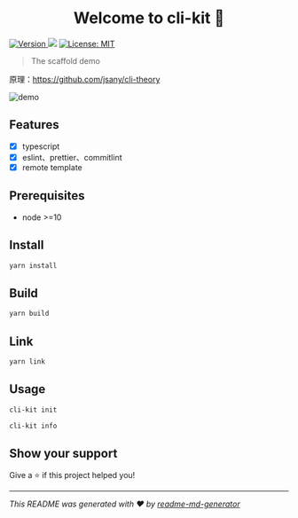 <h1 align="center">Welcome to cli-kit 👋</h1>
<p>
  <a href="https://www.npmjs.com/package/cli-kit" target="_blank">
    <img alt="Version" src="https://img.shields.io/npm/v/cli-kit.svg">
  </a>
  <img src="https://img.shields.io/badge/node-%3E%3D8.10.0-blue.svg" />
  <a href="#" target="_blank">
    <img alt="License: MIT" src="https://img.shields.io/badge/License-MIT-yellow.svg" />
  </a>
</p>

> The scaffold demo

原理：<https://github.com/jsany/cli-theory>

![demo](./snapshots/demo.gif)

## Features

- [x] typescript
- [x] eslint、prettier、commitlint
- [x] remote template

## Prerequisites

- node >=10

## Install

```sh
yarn install
```

## Build

```sh
yarn build
```

## Link

```sh
yarn link
```

## Usage

```sh
cli-kit init
```

```sh
cli-kit info
```

## Show your support

Give a ⭐️ if this project helped you!

***
_This README was generated with ❤️ by [readme-md-generator](https://github.com/kefranabg/readme-md-generator)_
